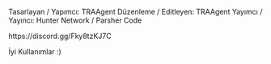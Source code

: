 Tasarlayan / Yapımcı: TRAAgent
Düzenleme / Editleyen: TRAAgent
Yayımcı / Yayıncı: Hunter Network / Parsher Code

<Hunter Project Discord Guild>
https://discord.gg/Fky8tzKJ7C

İyi Kullanımlar :)


